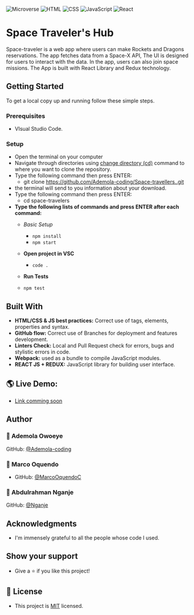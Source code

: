 ![Microverse](https://img.shields.io/badge/Microverse-blueviolet) ![HTML](https://img.shields.io/badge/-HTML-orange) ![CSS](https://img.shields.io/badge/-CSS-blue) ![JavaScript](https://img.shields.io/badge/-JavaScript-yellow) ![React](https://img.shields.io/badge/-React-61DAFB?style=flat-square&logo=react&logoColor=ffffff)

# Space Traveler's Hub
Space-traveler is a web app where users can make Rockets and Dragons reservations. The app fetches data from a Space-X API, The UI is designed for users to interact with the data. In the app, users can also join space missions. The App is built with React Library and Redux technology.

## Getting Started
To get a local copy up and running follow these simple steps.

### Prerequisites
- VIsual Studio Code.

### Setup
- Open the terminal on your computer
- Navigate through directories using [change directory (cd)](https://www.howtogeek.com/659411/how-to-change-directories-in-command-prompt-on-windows-10) command to where you want to clone the repository.
- Type the following command then press ENTER: 
  - git clone https://github.com/Ademola-coding/Space-travellers..git
- the terminal will send to you information about your download.
- Type the following command then press ENTER: 
  - cd space-travelers
- **Type the following lists of commands and press ENTER after each command:**
  - *Basic Setup*
    - `npm install`
    - `npm start`

  - **Open project in VSC**
    - `code .`

  - **Run Tests**
  - `npm test`

## Built With
- **HTML/CSS & JS best practices:** Correct use of tags, elements, properties and syntax.
- **GitHub flow:** Correct use of Branches for deployment and features development.
- **Linters Check:** Local and Pull Request check for errors, bugs and stylistic errors in code.
- **Webpack:** used as a bundle to compile JavaScript modules.
- **REACT JS + REDUX:** JavaScript library for building user interface.

## 🌎 Live Demo:
- [Link comming soon]()

## Author

### 👤 Ademola Owoeye
GitHub: [@Ademola-coding](https://github.com/Ademola-coding)

### 👤 Marco Oquendo
- GitHub: [@MarcoOquendoC](https://github.com/MarcoOquendoC)

### 👤 Abdulrahman Nganje
GitHub: [@Nganje](https://github.com/asnganje)

## Acknowledgments

- I'm immensely grateful to all the people whose code I used.

## Show your support
- Give a ⭐️ if you like this project!

## 📝 License
- This project is [MIT](./LICENSE) licensed.
